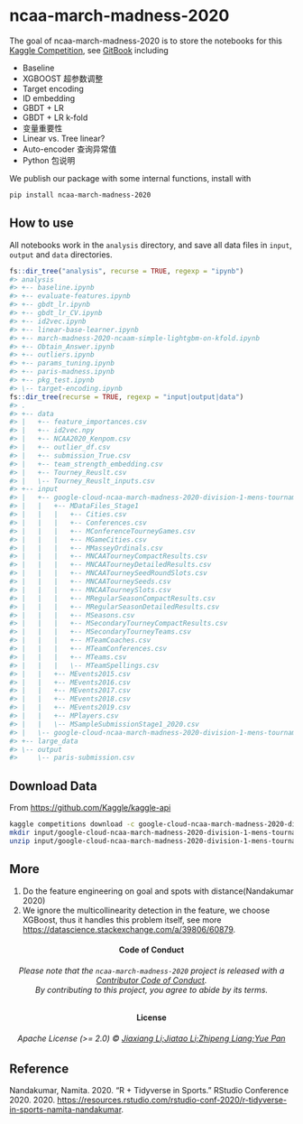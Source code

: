 
<!-- README.md is generated from README.Rmd. Please edit that file -->

# ncaa-march-madness-2020

<!-- badges: start -->

<!-- badges: end -->

The goal of ncaa-march-madness-2020 is to store the notebooks for this
[Kaggle
Competition](https://www.kaggle.com/c/google-cloud-ncaa-march-madness-2020-division-1-mens-tournament/overview),
see
[GitBook](https://jiaxiangbu.github.io/ncaa-march-madness-2020/cookbook.html)
including

  - Baseline
  - XGBOOST 超参数调整
  - Target encoding
  - ID embedding
  - GBDT + LR
  - GBDT + LR k-fold
  - 变量重要性
  - Linear vs. Tree linear?
  - Auto-encoder 查询异常值
  - Python 包说明

We publish our package with some internal functions, install with

``` bash
pip install ncaa-march-madness-2020
```

## How to use

All notebooks work in the `analysis` directory, and save all data files
in `input`, `output` and `data` directories.

``` r
fs::dir_tree("analysis", recurse = TRUE, regexp = "ipynb")
#> analysis
#> +-- baseline.ipynb
#> +-- evaluate-features.ipynb
#> +-- gbdt_lr.ipynb
#> +-- gbdt_lr_CV.ipynb
#> +-- id2vec.ipynb
#> +-- linear-base-learner.ipynb
#> +-- march-madness-2020-ncaam-simple-lightgbm-on-kfold.ipynb
#> +-- Obtain_Answer.ipynb
#> +-- outliers.ipynb
#> +-- params_tuning.ipynb
#> +-- paris-madness.ipynb
#> +-- pkg_test.ipynb
#> \-- target-encoding.ipynb
fs::dir_tree(recurse = TRUE, regexp = "input|output|data")
#> .
#> +-- data
#> |   +-- feature_importances.csv
#> |   +-- id2vec.npy
#> |   +-- NCAA2020_Kenpom.csv
#> |   +-- outlier_df.csv
#> |   +-- submission_True.csv
#> |   +-- team_strength_embedding.csv
#> |   +-- Tourney_Reuslt.csv
#> |   \-- Tourney_Reuslt_inputs.csv
#> +-- input
#> |   +-- google-cloud-ncaa-march-madness-2020-division-1-mens-tournament
#> |   |   +-- MDataFiles_Stage1
#> |   |   |   +-- Cities.csv
#> |   |   |   +-- Conferences.csv
#> |   |   |   +-- MConferenceTourneyGames.csv
#> |   |   |   +-- MGameCities.csv
#> |   |   |   +-- MMasseyOrdinals.csv
#> |   |   |   +-- MNCAATourneyCompactResults.csv
#> |   |   |   +-- MNCAATourneyDetailedResults.csv
#> |   |   |   +-- MNCAATourneySeedRoundSlots.csv
#> |   |   |   +-- MNCAATourneySeeds.csv
#> |   |   |   +-- MNCAATourneySlots.csv
#> |   |   |   +-- MRegularSeasonCompactResults.csv
#> |   |   |   +-- MRegularSeasonDetailedResults.csv
#> |   |   |   +-- MSeasons.csv
#> |   |   |   +-- MSecondaryTourneyCompactResults.csv
#> |   |   |   +-- MSecondaryTourneyTeams.csv
#> |   |   |   +-- MTeamCoaches.csv
#> |   |   |   +-- MTeamConferences.csv
#> |   |   |   +-- MTeams.csv
#> |   |   |   \-- MTeamSpellings.csv
#> |   |   +-- MEvents2015.csv
#> |   |   +-- MEvents2016.csv
#> |   |   +-- MEvents2017.csv
#> |   |   +-- MEvents2018.csv
#> |   |   +-- MEvents2019.csv
#> |   |   +-- MPlayers.csv
#> |   |   \-- MSampleSubmissionStage1_2020.csv
#> |   \-- google-cloud-ncaa-march-madness-2020-division-1-mens-tournament.zip
#> +-- large_data
#> \-- output
#>     \-- paris-submission.csv
```

## Download Data

From <https://github.com/Kaggle/kaggle-api>

``` bash
kaggle competitions download -c google-cloud-ncaa-march-madness-2020-division-1-mens-tournament -p input
mkdir input/google-cloud-ncaa-march-madness-2020-division-1-mens-tournament
unzip input/google-cloud-ncaa-march-madness-2020-division-1-mens-tournament.zip -d input/google-cloud-ncaa-march-madness-2020-division-1-mens-tournament
```

## More

1.  Do the feature engineering on goal and spots with
    distance(Nandakumar 2020)
2.  We ignore the multicollinearity detection in the feature, we choose
    XGBoost, thus it handles this problem itself, see more
    <https://datascience.stackexchange.com/a/39806/60879>.

<h4 align="center">

**Code of Conduct**

</h4>

<h6 align="center">

Please note that the `ncaa-march-madness-2020` project is released with
a [Contributor Code of
Conduct](https://github.com/JiaxiangBU/ncaa-march-madness-2020/blob/master/CODE_OF_CONDUCT.md).<br>By
contributing to this project, you agree to abide by its terms.

</h6>

<h4 align="center">

**License**

</h4>

<h6 align="center">

Apache License (\>= 2.0) © [Jiaxiang Li;Jiatao Li;Zhipeng Liang;Yue
Pan](https://github.com/JiaxiangBU/ncaa-march-madness-2020/blob/master/LICENSE.md)

</h6>

## Reference

<div id="refs" class="references">

<div id="ref-Nandakumar2020">

Nandakumar, Namita. 2020. “R + Tidyverse in Sports.” RStudio Conference
2020. 2020.
<https://resources.rstudio.com/rstudio-conf-2020/r-tidyverse-in-sports-namita-nandakumar>.

</div>

</div>
